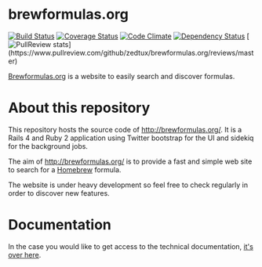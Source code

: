 # brewformulas.org

[![Build Status](https://travis-ci.org/zedtux/brewformulas.org.png?branch=master)](https://travis-ci.org/zedtux/brewformulas.org) [![Coverage Status](https://coveralls.io/repos/zedtux/brewformulas.org/badge.png)](https://coveralls.io/r/zedtux/brewformulas.org) [![Code Climate](https://codeclimate.com/github/zedtux/brewformulas.org.png)](https://codeclimate.com/github/zedtux/brewformulas.org) [![Dependency Status](https://gemnasium.com/zedtux/brewformulas.org.png)](https://gemnasium.com/zedtux/brewformulas.org) [![PullReview stats](https://www.pullreview.com/github/zedtux/brewformulas.org/badges/master.svg?)](https://www.pullreview.com/github/zedtux/brewformulas.org/reviews/master)

[Brewformulas.org](http://brewformulas.org) is a website to easily search and discover formulas.

# About this repository

This repository hosts the source code of http://brewformulas.org/.
It is a Rails 4 and Ruby 2 application using Twitter bootstrap for the UI and sidekiq for the background jobs.

The aim of http://brewformulas.org/ is to provide a fast and simple web site to search for a [Homebrew](https://github.com/Homebrew/homebrew) formula.


The website is under heavy development so feel free to check regularly in order to discover new features.

# Documentation

In the case you would like to get access to the technical documentation, [it's over here](http://rdoc.info/github/zedtux/brewformulas.org/master/frames).
